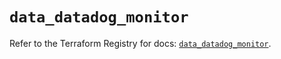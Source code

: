 # `data_datadog_monitor`

Refer to the Terraform Registry for docs: [`data_datadog_monitor`](https://registry.terraform.io/providers/datadog/datadog/3.58.0/docs/data-sources/monitor).
